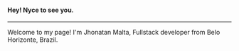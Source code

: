 #### Hey! Nyce to see you.
_________________________________________________
Welcome to my page!
I'm Jhonatan Malta, Fullstack developer from Belo Horizonte, Brazil.

